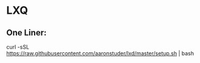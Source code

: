 # LXQ

## One Liner:

curl -sSL https://raw.githubusercontent.com/aaronstuder/lxd/master/setup.sh | bash

